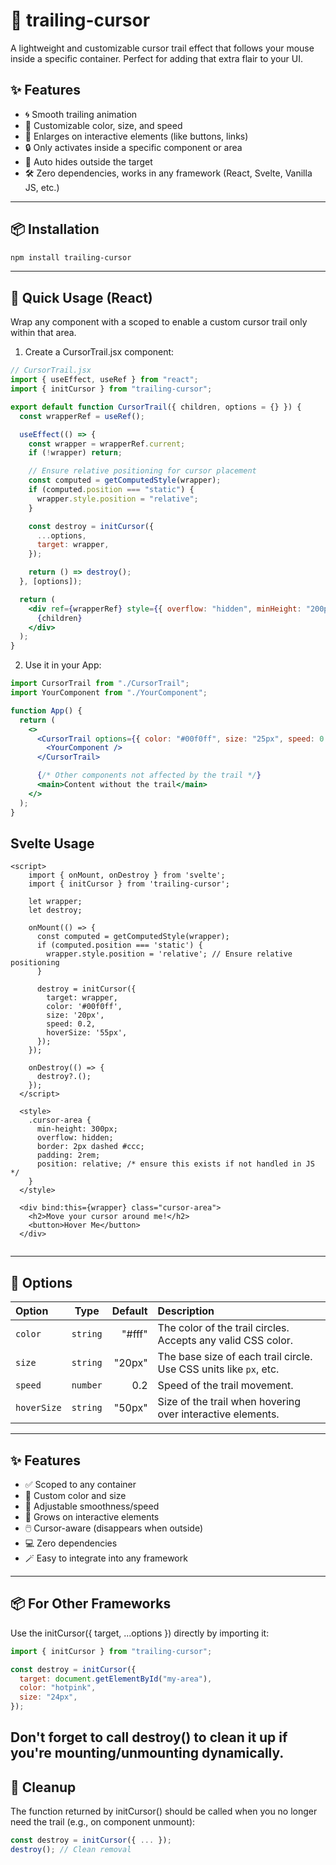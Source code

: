 # 🎯 trailing-cursor

A lightweight and customizable cursor trail effect that follows your mouse inside a specific container. Perfect for adding that extra flair to your UI.

## ✨ Features

- 🌀 Smooth trailing animation
- 🎨 Customizable color, size, and speed
- 🚀 Enlarges on interactive elements (like buttons, links)
- 🔒 Only activates inside a specific component or area
- 👻 Auto hides outside the target
- 🛠️ Zero dependencies, works in any framework (React, Svelte, Vanilla JS, etc.)

---

## 📦 Installation

```bash
npm install trailing-cursor
```
---
## 🚀 Quick Usage (React)
Wrap any component with a scoped <CursorTrail> to enable a custom cursor trail only within that area.

1. Create a CursorTrail.jsx component:
```jsx
// CursorTrail.jsx
import { useEffect, useRef } from "react";
import { initCursor } from "trailing-cursor";

export default function CursorTrail({ children, options = {} }) {
  const wrapperRef = useRef();

  useEffect(() => {
    const wrapper = wrapperRef.current;
    if (!wrapper) return;

    // Ensure relative positioning for cursor placement
    const computed = getComputedStyle(wrapper);
    if (computed.position === "static") {
      wrapper.style.position = "relative";
    }

    const destroy = initCursor({
      ...options,
      target: wrapper,
    });

    return () => destroy();
  }, [options]);

  return (
    <div ref={wrapperRef} style={{ overflow: "hidden", minHeight: "200px" }}>
      {children}
    </div>
  );
}
```
2. Use it in your App:
```jsx
import CursorTrail from "./CursorTrail";
import YourComponent from "./YourComponent";

function App() {
  return (
    <>
      <CursorTrail options={{ color: "#00f0ff", size: "25px", speed: 0.15 }}>
        <YourComponent />
      </CursorTrail>

      {/* Other components not affected by the trail */}
      <main>Content without the trail</main>
    </>
  );
}
```
## Svelte Usage
```svelte
<script>
    import { onMount, onDestroy } from 'svelte';
    import { initCursor } from 'trailing-cursor';
  
    let wrapper;
    let destroy;
  
    onMount(() => {
      const computed = getComputedStyle(wrapper);
      if (computed.position === 'static') {
        wrapper.style.position = 'relative'; // Ensure relative positioning
      }
  
      destroy = initCursor({
        target: wrapper,
        color: '#00f0ff',
        size: '20px',
        speed: 0.2,
        hoverSize: '55px',
      });
    });
  
    onDestroy(() => {
      destroy?.();
    });
  </script>
  
  <style>
    .cursor-area {
      min-height: 300px;
      overflow: hidden;
      border: 2px dashed #ccc;
      padding: 2rem;
      position: relative; /* ensure this exists if not handled in JS */
    }
  </style>
  
  <div bind:this={wrapper} class="cursor-area">
    <h2>Move your cursor around me!</h2>
    <button>Hover Me</button>
  </div>
  
```
---
## 🧩 Options
| Option      |   Type   |    Default    |                             Description                              |
|:------------|:--------:|--------------:|:---------------------------------------------------------------------|
| `color`     | `string` |     "#fff"    | The color of the trail circles. Accepts any valid CSS color.        |
| `size`      | `string` |    "20px"     | The base size of each trail circle. Use CSS units like `px`, etc.   |
| `speed`     | `number` |      0.2      | Speed of the trail movement.|
| `hoverSize` | `string` |   "50px"      | Size of the trail when hovering over interactive elements.          |
---
## ✨ Features

- ✅ Scoped to any container
- 🎨 Custom color and size
- 🐢 Adjustable smoothness/speed
- 🧲 Grows on interactive elements
- 🖱️ Cursor-aware (disappears when outside)
- 💻 Zero dependencies
- 🪄 Easy to integrate into any framework

---

## 📦 For Other Frameworks
Use the initCursor({ target, ...options }) directly by importing it:
```js
import { initCursor } from "trailing-cursor";

const destroy = initCursor({
  target: document.getElementById("my-area"),
  color: "hotpink",
  size: "24px",
});

```
Don't forget to call destroy() to clean it up if you're mounting/unmounting dynamically.
---
## 🧹 Cleanup
The function returned by initCursor() should be called when you no longer need the trail (e.g., on component unmount):
```js
const destroy = initCursor({ ... });
destroy(); // Clean removal
```
